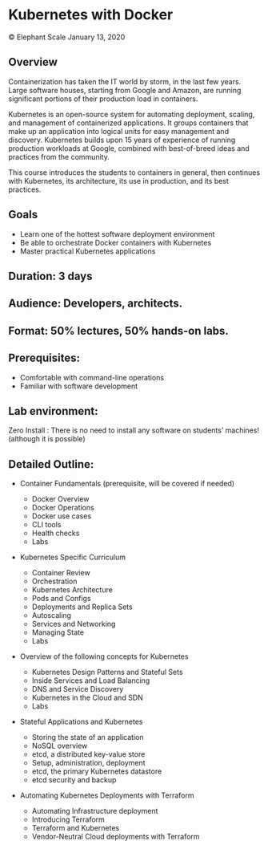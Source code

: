 # Kubernetes with Docker

© Elephant Scale
January 13, 2020


## Overview
Containerization has taken the IT world by storm, in the last few years. Large software houses, starting from Google and Amazon, are running significant portions of their production load in containers.

Kubernetes is an open-source system for automating deployment, scaling, and management of containerized applications. It groups containers that make up an application into logical units for easy management and discovery. Kubernetes builds upon 15 years of experience of running production workloads at Google, combined with best-of-breed ideas and practices from the community.

This course introduces the students to containers in general, then continues with Kubernetes, its architecture, its use in production, and its best practices.

## Goals
 * Learn one of the hottest software deployment environment
 * Be able to orchestrate Docker containers with Kubernetes
 * Master practical Kubernetes applications

## Duration: 3 days

## Audience: Developers, architects.

## Format: 50% lectures, 50% hands-on labs.

## Prerequisites:
 * Comfortable with command-line operations
 * Familiar with software development

## Lab environment:

Zero Install : There is no need to install any software on students’ machines! (although it is possible)

## Detailed Outline:

 * Container Fundamentals (prerequisite, will be covered if needed)
   - Docker Overview
   - Docker Operations
   - Docker use cases
   - CLI tools
   - Health checks
   - Labs

 * Kubernetes Specific Curriculum
   - Container Review
   - Orchestration
   - Kubernetes Architecture
   - Pods and Configs
   - Deployments and Replica Sets
   - Autoscaling
   - Services and Networking
   - Managing State
   - Labs

* Overview of the following concepts for Kubernetes
   - Kubernetes Design Patterns and Stateful Sets
   - Inside Services and Load Balancing
   - DNS and Service Discovery
   - Kubernetes in the Cloud and SDN
   - Labs

 * Stateful Applications and Kubernetes
   - Storing the state of an application
   - NoSQL overview
   - etcd, a distributed key-value store
   - Setup, administration, deployment
   - etcd, the primary Kubernetes datastore
   - etcd security and backup

 * Automating Kubernetes Deployments with Terraform
   - Automating Infrastructure deployment
   - Introducing Terraform
   - Terraform and Kubernetes
   - Vendor-Neutral Cloud deployments with Terraform
